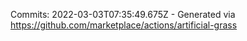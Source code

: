 Commits: 2022-03-03T07:35:49.675Z - Generated via https://github.com/marketplace/actions/artificial-grass
<br>
